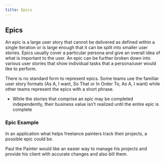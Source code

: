 ```yaml
---
title: Epics
---
```

## Epics
An epic is a large user story that cannot be delivered as defined within a single iteration or is large enough that it can be split into smaller user stories. Epics usually cover a particular persona and give an overall idea of what is important to the user. An epic can be further broken down into various user stories that show individual tasks that a persona/user would like to perform.

There is no standard form to represent epics. Some teams use the familiar user story formats (As A, I want, So That or In Order To, As A, I want) while other teams represent the epics with a short phrase.

* While the stories that comprise an epic may be completed independently, their business value isn’t realized until the entire epic is complete

### Epic Example
In an application what helps freelance painters track their projects, a possible epic could be.

Paul the Painter would like an easier way to manage his projects and provide his client with accurate changes and also bill them.
